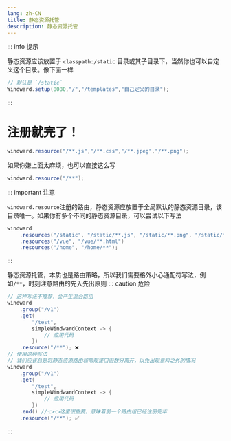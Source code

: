 ```yaml
---
lang: zh-CN
title: 静态资源托管
description: 静态资源托管
---
```


::: info 提示

静态资源应该放置于 `classpath:/static` 目录或其子目录下，当然你也可以自定义这个目录。像下面一样

```java
// 默认是 `/static`
Windward.setup(8080,"/","/templates","自己定义的目录");
```

:::

# 注册就完了！

```java
windward.resource("/**.js","/**.css","/**.jpeg","/**.png");
```

如果你嫌上面太麻烦，也可以直接这么写

```java
windward.resource("/**");
```

::: important 注意

`windward.resource`注册的路由，静态资源应放置于全局默认的静态资源目录，该目录唯一。如果你有多个不同的静态资源目录，可以尝试以下写法

```java
windward
    .resources("/static", "/static/**.js", "/static/**.png", "/static/**.html")
    .resources("/vue", "/vue/**.html")
    .resources("/home", "/home/**");
```

:::

静态资源托管，本质也是路由策略，所以我们需要格外小心通配符写法，例如`/**`，时刻注意路由的先入先出原则
::: caution 危险

```java
// 这种写法不推荐，会产生混合路由
windward
    .group("/v1")
    .get(
        "/test",
        simpleWindwardContext -> {
            // 应用代码
        })
    .resource("/**"); ❌
// 使用这种写法
// 我们应该总是将静态资源路由和常规接口函数分离开，以免出现意料之外的情况
windward
    .group("/v1")
    .get(
        "/test",
        simpleWindwardContext -> {
            // 应用代码
        })
    .end() //👈👈这里很重要，意味着前一个路由组已经注册完毕
    .resource("/**"); ✅
```

:::

